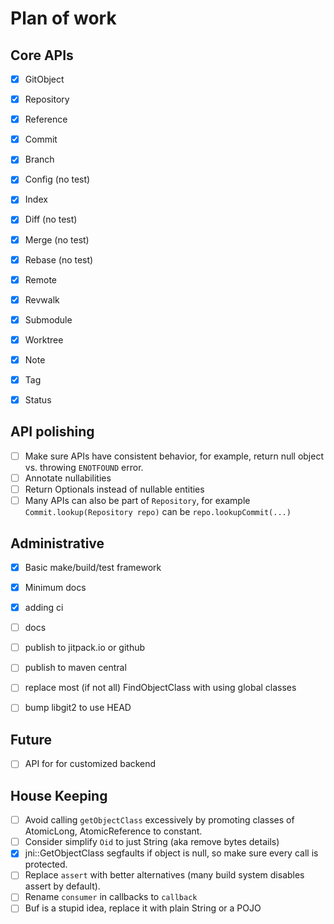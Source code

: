 # Plan of work

## Core APIs
- [x] GitObject
- [x] Repository
- [x] Reference
- [x] Commit
- [x] Branch
- [x] Config (no test)
- [x] Index
- [x] Diff (no test)
- [x] Merge (no test)
- [x] Rebase (no test)
- [x] Remote
- [x] Revwalk
- [x] Submodule
- [x] Worktree
- [x] Note
- [x] Tag
- [x] Status


## API polishing
- [ ] Make sure APIs have consistent behavior, for example, return null object vs. throwing `ENOTFOUND` error.
- [ ] Annotate nullabilities
- [ ] Return Optionals instead of nullable entities
- [ ] Many APIs can also be part of `Repository`, for example `Commit.lookup(Repository repo)` can be `repo.lookupCommit(...)`

## Administrative
- [x] Basic make/build/test framework
- [x] Minimum docs
- [x] adding ci
- [ ] docs
- [ ] publish to jitpack.io or github
- [ ] publish to maven central
- [ ] replace most (if not all) FindObjectClass with using global classes
- [ ] bump libgit2 to use HEAD


## Future
- [ ] API for for customized backend

## House Keeping
- [ ] Avoid calling `getObjectClass` excessively by promoting classes of AtomicLong, AtomicReference to constant.
- [ ] Consider simplify `Oid` to just String (aka remove bytes details)
- [x] jni::GetObjectClass segfaults if object is null, so make sure every call is protected.
- [ ] Replace `assert` with better alternatives (many build system disables assert by default).
- [ ] Rename `consumer` in callbacks to `callback`
- [ ] Buf is a stupid idea, replace it with plain String or a POJO